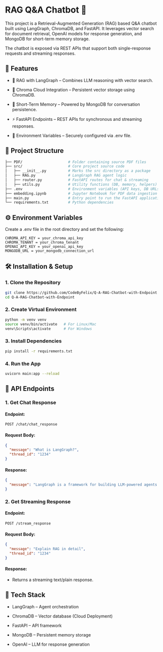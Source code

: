 # RAG Q&A Chatbot 🤖

This project is a Retrieval-Augmented Generation (RAG) based Q&A chatbot built using LangGraph, ChromaDB, and FastAPI.
It leverages vector search for document retrieval, OpenAI models for response generation, and MongoDB for short-term memory storage.

The chatbot is exposed via REST APIs that support both single-response requests and streaming responses.

## 🚀 Features

 - 🔎 RAG with LangGraph – Combines LLM reasoning with vector search.

 - 📂 Chroma Cloud Integration – Persistent vector storage using ChromaDB.

 - 🧠 Short-Term Memory – Powered by MongoDB for conversation persistence.

 - ⚡ FastAPI Endpoints – REST APIs for synchronous and streaming responses.

 - 🔑 Environment Variables – Securely configured via .env file.

## 📂 Project Structure

```bash
├── PDF/                     # Folder containing source PDF files
├── src/                     # Core project source code
│   ├── __init__.py          # Marks the src directory as a package
│   ├── RAG.py               # LangGraph RAG agent logic
│   ├── router.py            # FastAPI routes for chat & streaming
│   ├── utils.py             # Utility functions (DB, memory, helpers)
├── .env                     # Environment variables (API keys, DB URLs)
├── embedding.ipynb          # Jupyter Notebook for PDF data ingestion & embeddings
├── main.py                  # Entry point to run the FastAPI application
└── requirements.txt         # Python dependencies
```

## ⚙️ Environment Variables

Create a .env file in the root directory and set the following:
```env
CHROMA_API_KEY = your_chroma_api_key
CHROMA_TENANT = your_chroma_tenant
OPENAI_API_KEY = your_openai_api_key
MONGODB_URL = your_mongodb_connection_url
```

## 🛠️ Installation & Setup

### 1. Clone the Repository

```bash
git clone https://github.com/CodeByFelix/Q-A-RAG-Chatbot-with-Endpoint.git
cd Q-A-RAG-Chatbot-with-Endpoint
```


### 2. Create Virtual Environment

```bash
python -m venv venv
source venv/bin/activate   # For Linux/Mac
venv\Scripts\activate      # For Windows
```


### 3. Install Dependencies

```bash
pip install -r requirements.txt
```


### 4. Run the App

```bash
uvicorn main:app --reload
```

## 📡 API Endpoints

### 1. Get Chat Response

#### Endpoint:
```http
POST /chat/chat_response
```

#### Request Body:
```json
{
  "message": "What is LangGraph?",
  "thread_id": "1234"
}
```

#### Response:
```json
{
  "message": "LangGraph is a framework for building LLM-powered agents..."
}
```

### 2. Get Streaming Response

#### Endpoint:
```http
POST /stream_response
```

#### Request Body:
```json
{
  "message": "Explain RAG in detail",
  "thread_id": "1234"
}
```

#### Response:

 - Returns a streaming text/plain response.


## 🧩 Tech Stack

 - LangGraph
 – Agent orchestration

 - ChromaDB
 – Vector database (Cloud Deployment)

 - FastAPI
 – API framework

 - MongoDB
 – Persistent memory storage

 - OpenAI
 – LLM for response generation

 
